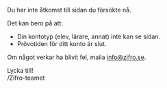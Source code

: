 <!-- Template: Generic Page -->
<!-- Link: /åtkomst-nekad/ -->
<!-- Page name: Åtkomst nekad -->
<!-- Page title: Attans! -->
<!-- Header color: 4 #ff964c -->
<!-- Page Text: -->

<p>Du har inte åtkomst till sidan du försökte nå.</p>
<p>Det kan bero på att: </p>
<ul>
<li>Din kontotyp (elev, lärare, annat) inte kan se sidan. </li>
<li>Prövotiden för ditt konto är slut.</li>
</ul>
<p>Om något verkar ha blivit fel, maila <a href="mailto:info@zifro.se">info@zifro.se</a>.</p>
<p>Lycka till!<br />/Zifro-teamet</p>
